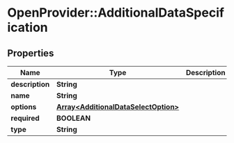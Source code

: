 # OpenProvider::AdditionalDataSpecification

## Properties
Name | Type | Description | Notes
------------ | ------------- | ------------- | -------------
**description** | **String** |  | [optional] 
**name** | **String** |  | [optional] 
**options** | [**Array&lt;AdditionalDataSelectOption&gt;**](AdditionalDataSelectOption.md) |  | [optional] 
**required** | **BOOLEAN** |  | [optional] 
**type** | **String** |  | [optional] 

